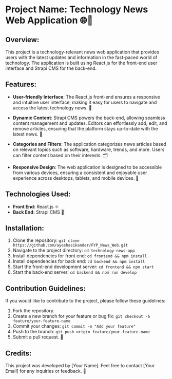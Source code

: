 # Project Name: Technology News Web Application 🌐📰

## Overview:

This project is a technology-relevant news web application that provides users with the latest updates and information in the fast-paced world of technology. The application is built using React.js for the front-end user interface and Strapi CMS for the back-end.

## Features:

- **User-friendly Interface**: The React.js front-end ensures a responsive and intuitive user interface, making it easy for users to navigate and access the latest technology news. 🚀

- **Dynamic Content**: Strapi CMS powers the back-end, allowing seamless content management and updates. Editors can effortlessly add, edit, and remove articles, ensuring that the platform stays up-to-date with the latest news. 🔄

- **Categories and Filters**: The application categorizes news articles based on relevant topics such as software, hardware, trends, and more. Users can filter content based on their interests. 🗂️

- **Responsive Design**: The web application is designed to be accessible from various devices, ensuring a consistent and enjoyable user experience across desktops, tablets, and mobile devices. 📱

## Technologies Used:

- **Front End:** React.js ⚛️
- **Back End:** Strapi CMS 🚀

## Installation:

1. Clone the repository: `git clone https://github.com/ayeshasikander/FYP_News_Web.git`
2. Navigate to the project directory: `cd technology-news-app`
3. Install dependencies for front end: `cd frontend && npm install`
4. Install dependencies for back end: `cd backend && npm install`
5. Start the front-end development server: `cd frontend && npm start`
6. Start the back-end server: `cd backend && npm run develop`

## Contribution Guidelines:

If you would like to contribute to the project, please follow these guidelines:

1. Fork the repository.
2. Create a new branch for your feature or bug fix: `git checkout -b feature/your-feature-name`
3. Commit your changes: `git commit -m "Add your feature"`
4. Push to the branch: `git push origin feature/your-feature-name`
5. Submit a pull request. 🤝

## Credits:

This project was developed by [Your Name]. Feel free to contact [Your Email] for any inquiries or feedback. 📧
